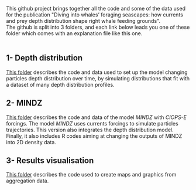 This github project brings together all the code and some of the data used
for the publication "Diving into whales’ foraging seascapes: how currents and 
prey depth distribution shape right whale feeding grounds".
<br/>
The github is split into 3 folders, and each link below leads you one of these 
folder which comes with an explanation file like this one. 
<br/>
<br/>

## 1- Depth distribution
[This folder](https://github.com/ArionRufus/right_whale_foraging_seascape/blob/master/1_depth_distribution/depth_distribution.md) describes the code and data used to set up the model changing 
particles depth distribution over time, by simulating distributions that fit 
with a dataset of many depth distribution profiles. 


## 2- MINDZ
[This folder](https://github.com/ArionRufus/right_whale_foraging_seascape/blob/master/2_MINDZ/MINDZ.md) describes the code and data of the model *MINDZ* with *CIOPS-E* forcings. 
The model *MINDZ* uses currents forcings to simulate particles trajectories. 
This version also integrates the depth distribution model. Finally, it also 
includes R codes aiming at changing the outputs of MINDZ into 2D density data.


## 3- Results visualisation
[This folder](https://github.com/ArionRufus/right_whale_foraging_seascape/blob/main/3_results_visualisation/visu.md) describes the code used to create maps and graphics from aggregation data.  

